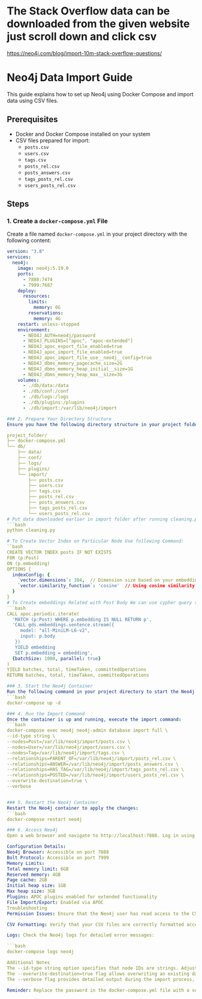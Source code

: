 # The Stack Overflow data can be downloaded from the given website just scroll down and click csv
https://neo4j.com/blog/import-10m-stack-overflow-questions/

# Neo4j Data Import Guide

This guide explains how to set up Neo4j using Docker Compose and import data using CSV files.

## Prerequisites

- Docker and Docker Compose installed on your system
- CSV files prepared for import:
  - `posts.csv`
  - `users.csv`
  - `tags.csv`
  - `posts_rel.csv`
  - `posts_answers.csv`
  - `tags_posts_rel.csv`
  - `users_posts_rel.csv`

## Steps

### 1. Create a `docker-compose.yml` File

Create a file named `docker-compose.yml` in your project directory with the following content:

```yaml
version: "3.8"
services:
  neo4j:
    image: neo4j:5.19.0
    ports:
      - 7888:7474
      - 7999:7687
    deploy:
      resources:
        limits:
          memory: 6G
        reservations:
          memory: 4G
    restart: unless-stopped
    environment:
      - NEO4J_AUTH=neo4j/password
      - NEO4J_PLUGINS=["apoc", "apoc-extended"]
      - NEO4J_apoc_export_file_enabled=true
      - NEO4J_apoc_import_file_enabled=true
      - NEO4J_apoc_import_file_use__neo4j__config=true
      - NEO4J_dbms_memory_pagecache_size=2G
      - NEO4J_dbms_memory_heap_initial__size=1G
      - NEO4J_dbms_memory_heap_max__size=3G
    volumes:
      - ./db/data:/data
      - ./db/conf:/conf
      - ./db/logs:/logs
      - ./db/plugins:/plugins
      - ./db/import:/var/lib/neo4j/import

### 2. Prepare Your Directory Structure
Ensure you have the following directory structure in your project folder:

project_folder/
├── docker-compose.yml
└── db/
    ├── data/
    ├── conf/
    ├── logs/
    ├── plugins/
    └── import/
        ├── posts.csv
        ├── users.csv
        ├── tags.csv
        ├── posts_rel.csv
        ├── posts_answers.csv
        ├── tags_posts_rel.csv
        └── users_posts_rel.csv
# Put data downloaded earlier in import folder after running cleaning.py
```bash
python cleaning.py

# To Create Vector Index on Particular Node Use following Command:
``bash
CREATE VECTOR INDEX posts IF NOT EXISTS
FOR (p:Post)
ON (p.embedding)
OPTIONS {
  indexConfig: {
    `vector.dimensions`: 384,  // Dimension size based on your embedding model
    `vector.similarity_function`: 'cosine'  // Using cosine similarity for vector comparison
  }
}
# To Create embeddings Related with Post Body We can use cypher query to be run in browser that is faster than python function populate embeddings
```bash
CALL apoc.periodic.iterate(
  'MATCH (p:Post) WHERE p.embedding IS NULL RETURN p',
  'CALL gds.embeddings.sentence.stream({
     model: "all-MiniLM-L6-v2",
     input: p.body
   })
   YIELD embedding
   SET p.embedding = embedding',
  {batchSize: 1000, parallel: true}
)
YIELD batches, total, timeTaken, committedOperations
RETURN batches, total, timeTaken, committedOperations

### 3. Start the Neo4j Container
Run the following command in your project directory to start the Neo4j container in detached mode:
```bash
docker-compose up -d

### 4. Run the Import Command
Once the container is up and running, execute the import command:
```bash
docker-compose exec neo4j neo4j-admin database import full \
--id-type string \
--nodes=Post=/var/lib/neo4j/import/posts.csv \
--nodes=User=/var/lib/neo4j/import/users.csv \
--nodes=Tag=/var/lib/neo4j/import/tags.csv \
--relationships=PARENT_OF=/var/lib/neo4j/import/posts_rel.csv \
--relationships=ANSWER=/var/lib/neo4j/import/posts_answers.csv \
--relationships=HAS_TAG=/var/lib/neo4j/import/tags_posts_rel.csv \
--relationships=POSTED=/var/lib/neo4j/import/users_posts_rel.csv \
--overwrite-destination=true \
--verbose


### 5. Restart the Neo4j Container
Restart the Neo4j container to apply the changes:
```bash
docker-compose restart neo4j

### 6. Access Neo4j
Open a web browser and navigate to http://localhost:7888. Log in using the username neo4j and the password you set in the docker-compose.yml file.

Configuration Details:
Neo4j Browser: Accessible on port 7888
Bolt Protocol: Accessible on port 7999
Memory Limits:
Total memory limit: 6GB
Reserved memory: 4GB
Page cache: 2GB
Initial heap size: 1GB
Max heap size: 3GB
Plugins: APOC plugins enabled for extended functionality
File Import/Export: Enabled via APOC
Troubleshooting
Permission Issues: Ensure that the Neo4j user has read access to the CSV files.

CSV Formatting: Verify that your CSV files are correctly formatted according to Neo4j's requirements.

Logs: Check the Neo4j logs for detailed error messages:

```bash
docker-compose logs neo4j

Additional Notes
The --id-type string option specifies that node IDs are strings. Adjust if your data uses different ID types.
The --overwrite-destination=true flag allows overwriting an existing database. Use with caution in production environments.
The --verbose flag provides detailed output during the import process, which can be helpful for debugging.

Reminder: Replace the password in the docker-compose.yml file with a secure one before deploying in a production environment.